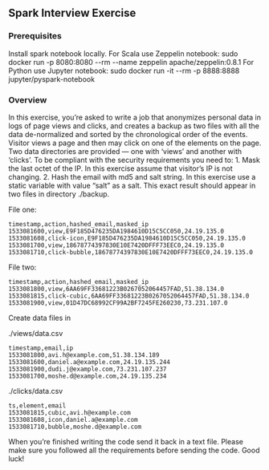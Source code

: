 ## Spark Interview Exercise

### Prerequisites

Install spark notebook locally.
For Scala use Zeppelin notebook:
sudo docker run -p 8080:8080 --rm --name zeppelin apache/zeppelin:0.8.1
For Python use Jupyter notebook:
sudo docker run -it --rm -p 8888:8888 jupyter/pyspark-notebook

### Overview

In this exercise, you’re asked to write a job that anonymizes personal data in logs of page views and clicks, and creates a backup
as two files with all the data de-normalized and sorted by the chronological order of the events. Visitor views a page and then
may click on one of the elements on the page. Two data directories are provided — one with ‘views’ and another with ‘clicks’.
To be compliant with the security requirements you need to: 1. Mask the last octet of the IP. In this exercise assume that visitor’s
IP is not changing. 2. Hash the email with md5 and salt string. In this exercise use a static variable with value “salt” as a salt.
This exact result should appear in two files in directory ./backup.

File one:
```
timestamp,action,hashed_email,masked_ip
1533081600,view,E9F185D476235DA1984610D15C5CC050,24.19.135.0
1533081608,click-icon,E9F185D476235DA1984610D15C5CC050,24.19.135.0
1533081700,view,18678774397830E10E7420DFFF73EEC0,24.19.135.0
1533081710,click-bubble,18678774397830E10E7420DFFF73EEC0,24.19.135.0
```

File two:
```
timestamp,action,hashed_email,masked_ip
1533081800,view,6AA69FF33681223B0267052064457FAD,51.38.134.0
1533081815,click-cubic,6AA69FF33681223B0267052064457FAD,51.38.134.0
1533081900,view,01D47DC68992CF99A2BF7245FE260230,73.231.107.0
```

Create data files in

./views/data.csv
```
timestamp,email,ip
1533081800,avi.h@example.com,51.38.134.189
1533081600,daniel.a@example.com,24.19.135.244
1533081900,dudi.j@example.com,73.231.107.237
1533081700,moshe.d@example.com,24.19.135.234
```

./clicks/data.csv
```
ts,element,email
1533081815,cubic,avi.h@example.com
1533081608,icon,daniel.a@example.com
1533081710,bubble,moshe.d@example.com
```

When you’re finished writing the code send it back in a text file. Please make sure you followed all the requirements before
sending the code. Good luck!
